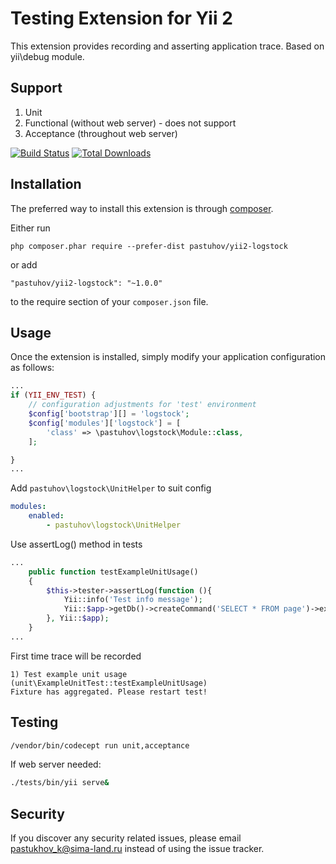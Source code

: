 Testing Extension for Yii 2
===========================

This extension provides recording and asserting application trace. Based on yii\debug module.

Support
-------
1. Unit
2. Functional (without web server) - does not support
3. Acceptance (throughout web server)

[![Build Status](https://travis-ci.org/pastuhov/yii2-logstock.svg)](https://travis-ci.org/pastuhov/yii2-logstock)
[![Total Downloads](https://poser.pugx.org/pastuhov/yii2-logstock/downloads)](https://packagist.org/packages/pastuhov/yii2-logstock)

Installation
------------

The preferred way to install this extension is through [composer](http://getcomposer.org/download/).

Either run

```
php composer.phar require --prefer-dist pastuhov/yii2-logstock
```

or add

```
"pastuhov/yii2-logstock": "~1.0.0"
```

to the require section of your `composer.json` file.

Usage
-----

Once the extension is installed, simply modify your application configuration as follows:

```php
...
if (YII_ENV_TEST) {
    // configuration adjustments for 'test' environment
    $config['bootstrap'][] = 'logstock';
    $config['modules']['logstock'] = [
        'class' => \pastuhov\logstock\Module::class,
    ];

}
...
```

Add `pastuhov\logstock\UnitHelper` to suit config

```yml
modules:
    enabled:
        - pastuhov\logstock\UnitHelper
```

Use assertLog() method in tests
```php
...
    public function testExampleUnitUsage()
    {
        $this->tester->assertLog(function (){
            Yii::info('Test info message');
            Yii::$app->getDb()->createCommand('SELECT * FROM page')->execute();
        }, Yii::$app);
    }
...
```

First time trace will be recorded

```
1) Test example unit usage (unit\ExampleUnitTest::testExampleUnitUsage)
Fixture has aggregated. Please restart test!
```

Testing
-------

```bash
/vendor/bin/codecept run unit,acceptance
```

If web server needed:

```bash
./tests/bin/yii serve&
```

Security
--------

If you discover any security related issues, please email pastukhov_k@sima-land.ru instead of using the issue tracker.